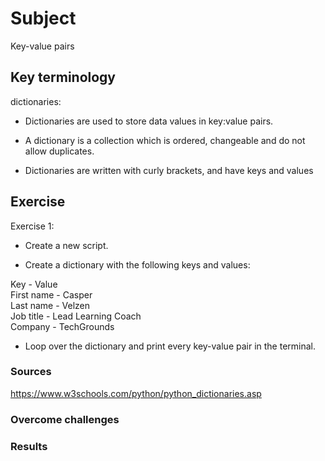 # Subject
Key-value pairs

## Key terminology
dictionaries:  
- Dictionaries are used to store data values in key:value pairs.  

- A dictionary is a collection which is ordered, changeable and do not allow duplicates.  

- Dictionaries are written with curly brackets, and have keys and values

## Exercise
Exercise 1:  

- Create a new script.  

- Create a dictionary with the following keys and values:  

Key - Value  
First name - Casper  
Last name - Velzen  
Job title - Lead Learning Coach  
Company - TechGrounds  

- Loop over the dictionary and print every key-value pair in the terminal.

### Sources
https://www.w3schools.com/python/python_dictionaries.asp  



### Overcome challenges


### Results